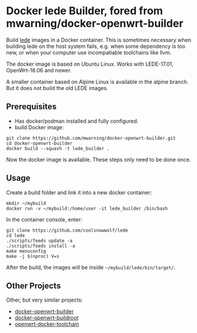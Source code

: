 # Docker lede Builder, fored from mwarning/docker-openwrt-builder

Build [lede](https://github.com/coolsnowwolf/lede) images in a Docker container. This is sometimes necessary when building lede on the host system fails, e.g. when some dependency is too new, or when your computer use incompatiable toolchains like llvm.

The docker image is based on Ubuntu Linux.
Works with LEDE-17.01, OpenWrt-18.06 and newer.

A smaller container based on Alpine Linux is available in the alpine branch. But it does not build the old LEDE images.

## Prerequisites

* Has docker/podman installed and fully configured.
* build Docker image:

```
git clone https://github.com/mwarning/docker-openwrt-builder.git
cd docker-openwrt-builder
docker build --squash -t lede_builder .
```

Now the docker image is available. These steps only need to be done once.

## Usage

Create a build folder and link it into a new docker container:
```
mkdir ~/mybuild
docker run -v ~/mybuild:/home/user -it lede_builder /bin/bash
```

In the container console, enter:

```
git clone https://github.com/coolsnowwolf/lede
cd lede
./scripts/feeds update -a
./scripts/feeds install -a
make menuconfig
make -j $(nproc) V=s
```

After the build, the images will be inside `~/mybuild/lede/bin/target/`.

## Other Projects

Other, but very similar projects:

* [docker-openwrt-builder](https://github.com/mwarning/docker-openwrt-docker)
* [docker-openwrt-buildroot](https://github.com/noonien/docker-openwrt-buildroot)
* [openwrt-docker-toolchain](https://github.com/mchsk/openwrt-docker-toolchain)

